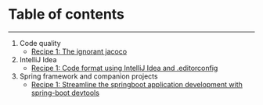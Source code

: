 # Table of contents

---

1. Code quality
   - [Recipe 1: The ignorant jacoco](the_ignorant_jacoco.md)
1. IntelliJ Idea
   - [Recipe 1: Code format using IntelliJ Idea and .editorconfig](idea_code_format_with_editorconfig.md)
1. Spring framework and companion projects
   - [Recipe 1: Streamline the springboot application development with spring-boot devtools](spring-boot_devtools.md)

